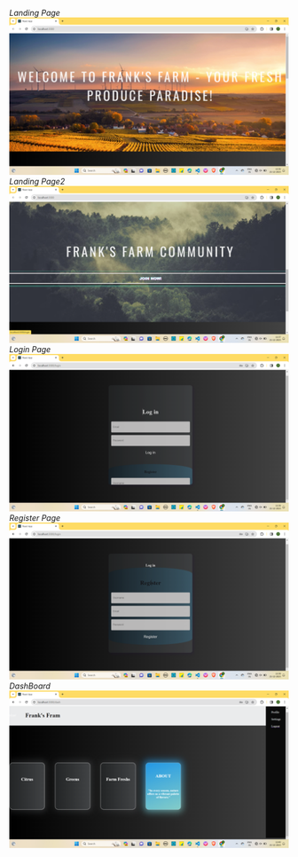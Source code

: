 *Landing Page*
<img src="https://github.com/yuvaraj-vc/React_IRC/blob/main/pro3/proapp2/src/Images/Screenshot%20(194).png"></img>
*Landing Page2*
<img src="https://github.com/yuvaraj-vc/React_IRC/blob/main/pro3/proapp2/src/Images/Screenshot%20(195).png"></img>
*Login Page*
<img src="https://github.com/yuvaraj-vc/React_IRC/blob/main/pro3/proapp2/src/Images/Screenshot%20(196).png"></img>
*Register Page*
<img src="https://github.com/yuvaraj-vc/React_IRC/blob/main/pro3/proapp2/src/Images/Screenshot%20(197).png"></img>
*DashBoard*
<img src="https://github.com/yuvaraj-vc/React_IRC/blob/main/pro3/proapp2/src/Images/Screenshot%20(199).png"></img>




